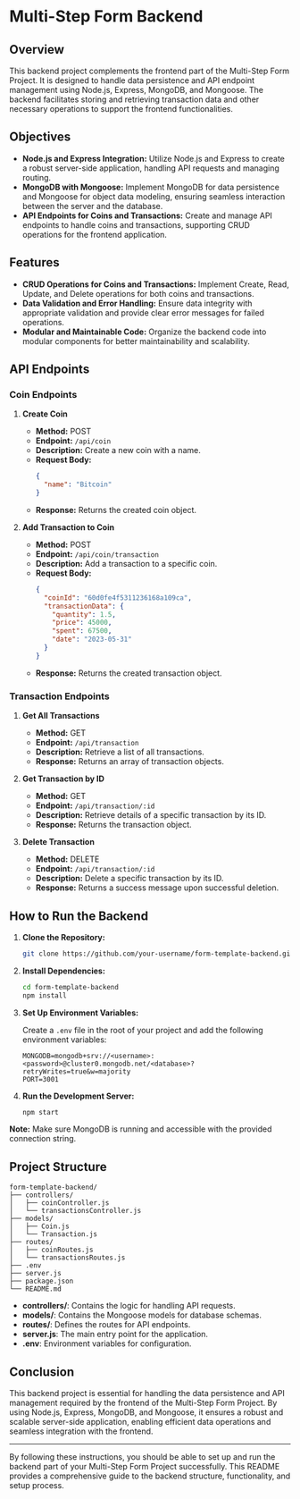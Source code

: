# Multi-Step Form Backend

## Overview

This backend project complements the frontend part of the Multi-Step Form Project. It is designed to handle data persistence and API endpoint management using Node.js, Express, MongoDB, and Mongoose. The backend facilitates storing and retrieving transaction data and other necessary operations to support the frontend functionalities.

## Objectives

- **Node.js and Express Integration:** Utilize Node.js and Express to create a robust server-side application, handling API requests and managing routing.
- **MongoDB with Mongoose:** Implement MongoDB for data persistence and Mongoose for object data modeling, ensuring seamless interaction between the server and the database.
- **API Endpoints for Coins and Transactions:** Create and manage API endpoints to handle coins and transactions, supporting CRUD operations for the frontend application.

## Features

- **CRUD Operations for Coins and Transactions:** Implement Create, Read, Update, and Delete operations for both coins and transactions.
- **Data Validation and Error Handling:** Ensure data integrity with appropriate validation and provide clear error messages for failed operations.
- **Modular and Maintainable Code:** Organize the backend code into modular components for better maintainability and scalability.

## API Endpoints

### Coin Endpoints

1. **Create Coin**

   - **Method:** POST
   - **Endpoint:** `/api/coin`
   - **Description:** Create a new coin with a name.
   - **Request Body:**
     ```json
     {
       "name": "Bitcoin"
     }
     ```
   - **Response:** Returns the created coin object.

2. **Add Transaction to Coin**

   - **Method:** POST
   - **Endpoint:** `/api/coin/transaction`
   - **Description:** Add a transaction to a specific coin.
   - **Request Body:**
     ```json
     {
       "coinId": "60d0fe4f5311236168a109ca",
       "transactionData": {
         "quantity": 1.5,
         "price": 45000,
         "spent": 67500,
         "date": "2023-05-31"
       }
     }
     ```
   - **Response:** Returns the created transaction object.

### Transaction Endpoints

1. **Get All Transactions**

   - **Method:** GET
   - **Endpoint:** `/api/transaction`
   - **Description:** Retrieve a list of all transactions.
   - **Response:** Returns an array of transaction objects.

2. **Get Transaction by ID**

   - **Method:** GET
   - **Endpoint:** `/api/transaction/:id`
   - **Description:** Retrieve details of a specific transaction by its ID.
   - **Response:** Returns the transaction object.

3. **Delete Transaction**

   - **Method:** DELETE
   - **Endpoint:** `/api/transaction/:id`
   - **Description:** Delete a specific transaction by its ID.
   - **Response:** Returns a success message upon successful deletion.

## How to Run the Backend

1. **Clone the Repository:**

   ```bash
   git clone https://github.com/your-username/form-template-backend.git
   ```

2. **Install Dependencies:**

   ```bash
   cd form-template-backend
   npm install
   ```

3. **Set Up Environment Variables:**

   Create a `.env` file in the root of your project and add the following environment variables:
   ```
   MONGODB=mongodb+srv://<username>:<password>@cluster0.mongodb.net/<database>?retryWrites=true&w=majority
   PORT=3001
   ```

4. **Run the Development Server:**

   ```bash
   npm start
   ```

**Note:** Make sure MongoDB is running and accessible with the provided connection string.

## Project Structure

```
form-template-backend/
├── controllers/
│   ├── coinController.js
│   └── transactionsController.js
├── models/
│   ├── Coin.js
│   └── Transaction.js
├── routes/
│   ├── coinRoutes.js
│   └── transactionsRoutes.js
├── .env
├── server.js
├── package.json
└── README.md
```

- **controllers/**: Contains the logic for handling API requests.
- **models/**: Contains the Mongoose models for database schemas.
- **routes/**: Defines the routes for API endpoints.
- **server.js**: The main entry point for the application.
- **.env**: Environment variables for configuration.

## Conclusion

This backend project is essential for handling the data persistence and API management required by the frontend of the Multi-Step Form Project. By using Node.js, Express, MongoDB, and Mongoose, it ensures a robust and scalable server-side application, enabling efficient data operations and seamless integration with the frontend.

---

By following these instructions, you should be able to set up and run the backend part of your Multi-Step Form Project successfully. This README provides a comprehensive guide to the backend structure, functionality, and setup process.